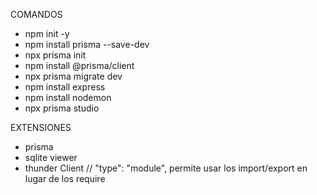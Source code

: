 COMANDOS
- npm init -y 
- npm install prisma --save-dev
- npx prisma init
- npm install @prisma/client
- npx prisma migrate dev
- npm install express
- npm install nodemon
- npx prisma studio

EXTENSIONES
- prisma
- sqlite viewer
- thunder Client
 //  "type": "module", permite usar los import/export en lugar de los require
